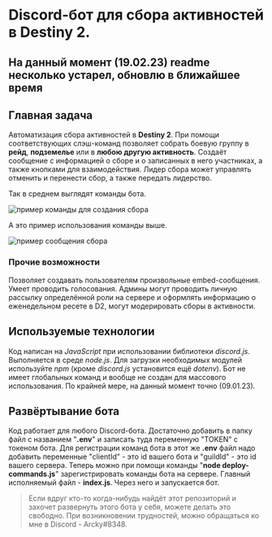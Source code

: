 # Discord-бот для сбора активностей в Destiny 2.
## На данный момент (19.02.23) readme несколько устарел, обновлю в ближайшее время
## Главная задача

Автоматизация сбора активностей в **Destiny 2**. При помощи соответствующих слэш-команд позволяет собрать боевую группу в **рейд**, **подземелье** или в **любою другую активность**. Создаёт сообщение с информацией о сборе и о записанных в него участниках, а также кнопками для взаимодействия. Лидер сбора может управлять отменить и перенести сбор, а также передать лидерство.

Так в среднем выглядят команды бота.

![пример команды для создания сбора](https://sun9-56.userapi.com/impg/j5Kl-9A2wqftpudlIJLSvDWro6w6AE32FWjMvA/OTC8KlteU9g.jpg?size=859x85&quality=96&sign=a7dda003449cba25f27a40e97b8d2c93&type=album)

А это пример использования команды выше. 

![пример сообщения сбора](https://sun9-26.userapi.com/impg/8tIcJLEePYRVoSljXwW3gLrvqvSAtV3YLHYIUw/gkYZ21rCQDY.jpg?size=547x469&quality=96&sign=5b3cb1e5eb9d6e47bda3d4a3a6768fd5&type=album)

### Прочие возможности

Позволяет создавать пользователям произвольные embed-сообщения. Умеет проводить голосования. Админы могут проводить личную рассылку определённой роли на сервере и оформлять информацию о еженедельном ресете в D2, могут модерировать сборы в активности.

## Используемые технологии

Код написан на *JavaScript* при использовании библиотеки *discord.js*. Выполняется в среде *node.js*. Для загрузки необходимых модулей используйте *npm* (кроме *discord.js* установится ещё *dotenv*). Бот не имеет глобальных команд и вообще не создан для массового использования. По крайней мере, на данный момент точно (09.01.23).

## Развёртывание бота

Код работает для любого Discord-бота. Достаточно добавить в папку файл с названием "**.env**" и записать туда переменную "TOKEN" с токеном бота. Для регистрации команд бота в этот же **.env** файл надо добавить переменные "clientId" - это id вашего бота и "guildId" - это id вашего сервера. Теперь можно при помощи команды  "**node deploy-commands.js**" зарегистрировать команды бота на сервере. Главный исполняемый файл - **index.js**. Через него и запускается бот.

> Если вдруг кто-то когда-нибудь найдёт этот репозиторий и захочет развернуть этого бота у себя, можете делать это свободно. При возникновении трудностей, можно обращаться ко мне в Discord - Arcky#8348.
